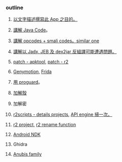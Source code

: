 ### outline

01. [以文字描述撰寫此 App 之目的。](https://github.com/18z/apk-re-forfun/blob/master/02/01.md)

02. [講解 Java Code](https://github.com/18z/apk-re-forfun/blob/master/02/02.md)。

03. [講解 opcodes + smali codes。similar one](https://github.com/18z/apk-re-forfun/blob/master/01.md)

04. [講解以 Jadx, JEB 及 dex2jar 反組譯可能遭遇問題。](https://github.com/18z/re-env/blob/master/reports/candy_corn/roadmap.md)

05. [patch - apktool](https://github.com/18z/apk-re-forfun/blob/master/02/apktool.md), [patch - r2](https://github.com/18z/apk-re-forfun/blob/master/02/patch.md)

06. [Genymotion](https://github.com/18z/apk-re-forfun/blob/master/02/genymotion.md), [Frida](https://github.com/18z/apk-re-forfun/blob/master/02/frida.md)

07. [用 proguard](https://github.com/18z/apk-re-forfun/blob/master/02/proguard.md)。

08. [加解殼](https://github.com/18z/apk-re-forfun/blob/master/02/unpacking.md)

09. 加解密

10. [r2scripts - details projects](http://going.no.where), [API engine 掃一次。](https://github.com/18z/apk-re-forfun/blob/master/02/api-engine.md)

11. [r2 project](https://github.com/18z/apk-re-forfun/blob/master/02/r2project.md), [r2 rename function](https://github.com/18z/apk-re-forfun/blob/master/02/rename-function.md)
    
12. [Android NDK](https://github.com/18z/apk-re-forfun/blob/master/02/ndk.md)

13. Ghidra

14. [Anubis family](https://www.threatfabric.com/blogs/anubis_2_malware_and_afterlife.html)
